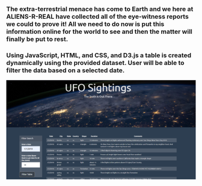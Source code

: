 ### The extra-terrestrial menace has come to Earth and we here at ALIENS-R-REAL have collected all of the eye-witness reports we could to prove it! All we need to do now is put this information online for the world to see and then the matter will finally be put to rest.

### Using JavaScript, HTML, and CSS, and D3.js a table is created dynamically using the provided dataset. User will be able to filter the data based on a selected date. 
<img src = "https://github.com/BanuNathan/javascript-challenge/blob/main/UFO-Level-2/static/images/Screenshot%20(86).png" >
